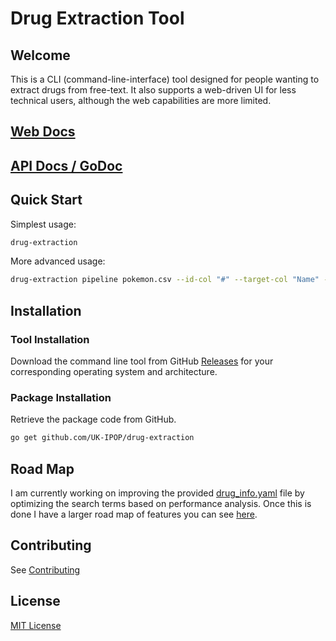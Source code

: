 # Drug Extraction Tool

## Welcome

This is a CLI (command-line-interface) tool designed for
people wanting to extract drugs from free-text. It also supports a web-driven
UI for less technical users, although the web capabilities are more limited.

## [Web Docs](https://uk-ipop.github.io/drug-extraction/)

## [API Docs / GoDoc](https://pkg.go.dev/github.com/UK-IPOP/drug-extraction@v0.2.0)

## Quick Start

Simplest usage:

```bash
drug-extraction
```

More advanced usage:

```bash
drug-extraction pipeline pokemon.csv --id-col "#" --target-col "Name" --format --format-type=csv
```

## Installation

### Tool Installation

Download the command line tool from GitHub [Releases](https://github.com/UK-IPOP/drug-extraction/releases)
for your corresponding operating system and architecture.

### Package Installation

Retrieve the package code from GitHub.

```bash
go get github.com/UK-IPOP/drug-extraction
```

## Road Map

I am currently working on improving the provided [drug_info.yaml](pkg/models/drug_info.yaml)
file by optimizing the search terms based on performance analysis. Once this is done I have
a larger road map of features you can see [here](https://uk-ipop.github.io/drug-extraction/upcoming/).

## Contributing

See [Contributing](./CONTRIBUTING.md)

## License

[MIT License](LICENSE)

